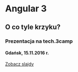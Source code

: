 # Angular 3
## O co tyle krzyku?

### Prezentacja na tech.3camp
#### Gdańsk, 15.11.2016 r.

[Zobacz slajdy](https://mmiszy.github.io/3camp-angular-2-slides/#/1)
